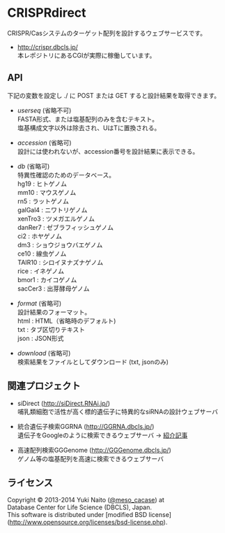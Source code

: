 CRISPRdirect
======================

CRISPR/Casシステムのターゲット配列を設計するウェブサービスです。

+ http://crispr.dbcls.jp/  
  本レポジトリにあるCGIが実際に稼働しています。


API
--------

下記の変数を設定し ./ に POST または GET すると設計結果を取得できます。

+ *userseq* (省略不可)  
  FASTA形式、または塩基配列のみを含むテキスト。  
  塩基構成文字以外は除去され、UはTに置換される。

+ *accession* (省略可)  
  設計には使われないが、accession番号を設計結果に表示できる。

+ *db* (省略可)  
  特異性確認のためのデータベース。  
  hg19    : ヒトゲノム  
  mm10    : マウスゲノム  
  rn5     : ラットゲノム  
  galGal4 : ニワトリゲノム  
  xenTro3 : ツメガエルゲノム  
  danRer7 : ゼブラフィッシュゲノム  
  ci2     : ホヤゲノム  
  dm3     : ショウジョウバエゲノム  
  ce10    : 線虫ゲノム  
  TAIR10  : シロイヌナズナゲノム  
  rice    : イネゲノム  
  bmor1   : カイコゲノム  
  sacCer3 : 出芽酵母ゲノム

+ *format* (省略可)  
  設計結果のフォーマット。  
  html : HTML（省略時のデフォルト)  
  txt  : タブ区切りテキスト  
  json : JSON形式

+ *download* (省略可)  
検索結果をファイルとしてダウンロード (txt, jsonのみ)


関連プロジェクト
--------

+ siDirect (http://siDirect.RNAi.jp/)  
  哺乳類細胞で活性が高く標的遺伝子に特異的なsiRNAの設計ウェブサーバ

+ 統合遺伝子検索GGRNA (http://GGRNA.dbcls.jp/)  
  遺伝子をGoogleのように検索できるウェブサーバ
  → [紹介記事](http://first.lifesciencedb.jp/from_dbcls/e0001)

+ 高速配列検索GGGenome (http://GGGenome.dbcls.jp/)  
  ゲノム等の塩基配列を高速に検索できるウェブサーバ


ライセンス
--------

Copyright &copy; 2013-2014 Yuki Naito
 ([@meso_cacase](http://twitter.com/meso_cacase)) at  
Database Center for Life Science (DBCLS), Japan.  
This software is distributed under [modified BSD license]
 (http://www.opensource.org/licenses/bsd-license.php).
